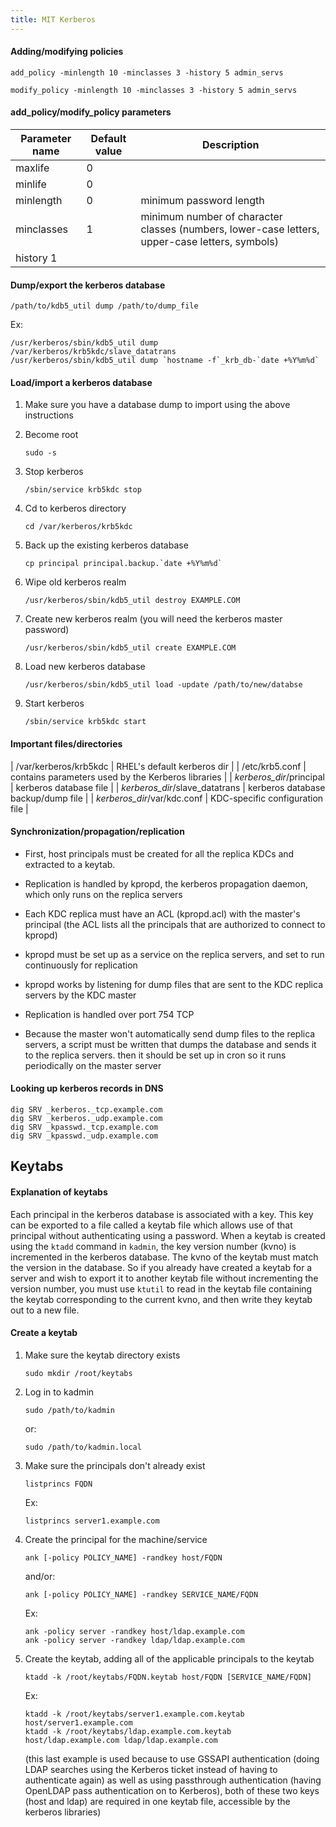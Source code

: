 ```yaml
---
title: MIT Kerberos
---
```


#### Adding/modifying policies
```
add_policy -minlength 10 -minclasses 3 -history 5 admin_servs
```
```
modify_policy -minlength 10 -minclasses 3 -history 5 admin_servs
```

#### add_policy/modify_policy parameters

| Parameter name | Default value | Description |
| -------------- | ------------- | ----------- |
| maxlife | 0 | |
| minlife | 0 | |
| minlength | 0 | minimum password length |
| minclasses | 1 | minimum number of character classes (numbers, lower-case letters, upper-case letters, symbols) |
| history 1 | |


#### Dump/export the kerberos database
```
/path/to/kdb5_util dump /path/to/dump_file
```

Ex:
```
/usr/kerberos/sbin/kdb5_util dump /var/kerberos/krb5kdc/slave_datatrans
/usr/kerberos/sbin/kdb5_util dump `hostname -f`_krb_db-`date +%Y%m%d`
```


#### Load/import a kerberos database
1. Make sure you have a database dump to import using the above instructions

1. Become root
    ```
    sudo -s
    ```

1. Stop kerberos
    ```
    /sbin/service krb5kdc stop
    ```

1. Cd to kerberos directory
    ```
    cd /var/kerberos/krb5kdc
    ```

1. Back up the existing kerberos database
    ```
    cp principal principal.backup.`date +%Y%m%d`
    ```

1. Wipe old kerberos realm
    ```
    /usr/kerberos/sbin/kdb5_util destroy EXAMPLE.COM
    ```

1. Create new kerberos realm
    (you will need the kerberos master password)
    ```
    /usr/kerberos/sbin/kdb5_util create EXAMPLE.COM
    ```

1. Load new kerberos database
    ```
    /usr/kerberos/sbin/kdb5_util load -update /path/to/new/databse
    ```

1. Start kerberos
    ```
    /sbin/service krb5kdc start
    ```


#### Important files/directories

| /var/kerberos/krb5kdc | RHEL's default kerberos dir |
| /etc/krb5.conf | contains parameters used by the Kerberos libraries |
| *kerberos_dir*/principal | kerberos database file |
| *kerberos_dir*/slave_datatrans | kerberos database backup/dump file |
| *kerberos_dir*/var/kdc.conf | KDC-specific configuration file |


#### Synchronization/propagation/replication
- First, host principals must be created for all the replica KDCs and extracted to a keytab.

- Replication is handled by kpropd, the kerberos propagation daemon, which only runs on the replica servers

- Each KDC replica must have an ACL (kpropd.acl) with the master's principal (the ACL lists all the principals that are authorized to connect to kpropd)

- kpropd must be set up as a service on the replica servers, and set to run continuously for replication

- kpropd works by listening for dump files that are sent to the KDC replica servers by the KDC master

- Replication is handled over port 754 TCP

- Because the master won't automatically send dump files to the replica servers, a script must be written that dumps the database and sends it to the replica servers.  then it should be set up in cron so it runs periodically on the master server


#### Looking up kerberos records in DNS
```
dig SRV _kerberos._tcp.example.com
dig SRV _kerberos._udp.example.com
dig SRV _kpasswd._tcp.example.com
dig SRV _kpasswd._udp.example.com
```



## Keytabs

#### Explanation of keytabs
Each principal in the kerberos database is associated with a key. This key can be exported to a file called a keytab file which allows use of that principal without authenticating using a password. When a keytab is created using the `ktadd` command in `kadmin`, the key version number (kvno) is incremented in the kerberos database. The kvno of the keytab must match the version in the database. So if you already have created a keytab for a server and wish to export it to another keytab file without incrementing the version number, you must use `ktutil` to read in the keytab file containing the keytab corresponding to the current kvno, and then write they keytab out to a new file.


#### Create a keytab
1. Make sure the keytab directory exists
    ```
    sudo mkdir /root/keytabs
    ```

1. Log in to kadmin
    ```
    sudo /path/to/kadmin
    ```
    or:
    ```
    sudo /path/to/kadmin.local
    ```

1. Make sure the principals don't already exist
    ```
    listprincs FQDN
    ```

    Ex:
    ```
    listprincs server1.example.com
    ```

1. Create the principal for the machine/service
    ```
    ank [-policy POLICY_NAME] -randkey host/FQDN
    ```
    and/or:
    ```
    ank [-policy POLICY_NAME] -randkey SERVICE_NAME/FQDN
    ```

    Ex:
    ```
    ank -policy server -randkey host/ldap.example.com
    ank -policy server -randkey ldap/ldap.example.com
    ```

1. Create the keytab, adding all of the applicable principals to the keytab
    ```
    ktadd -k /root/keytabs/FQDN.keytab host/FQDN [SERVICE_NAME/FQDN]
    ```

    Ex:
    ```
    ktadd -k /root/keytabs/server1.example.com.keytab host/server1.example.com
    ktadd -k /root/keytabs/ldap.example.com.keytab host/ldap.example.com ldap/ldap.example.com
    ```

    (this last example is used because to use GSSAPI authentication (doing LDAP searches using the Kerberos ticket instead of having to authenticate again) as well as using passthrough authentication (having OpenLDAP pass authentication on to Kerberos), both of these two keys (host and ldap) are required in one keytab file, accessible by the kerberos libraries)
